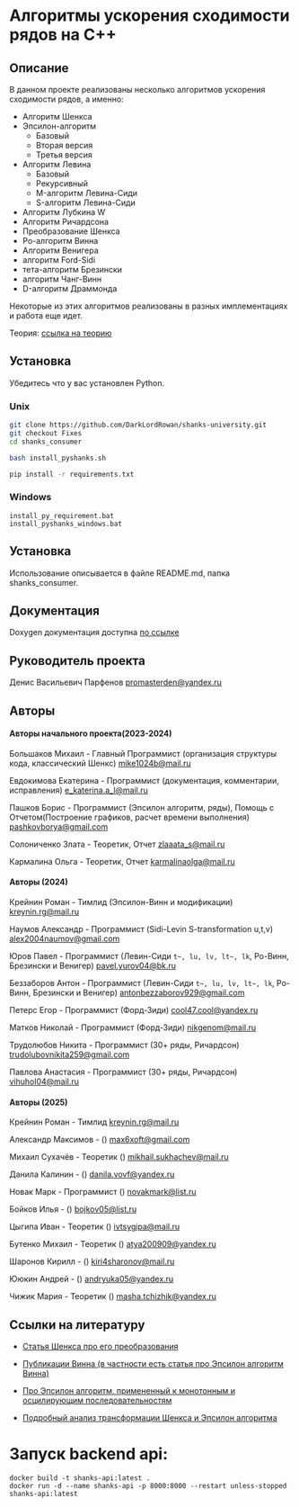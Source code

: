 # Алгоритмы ускорения сходимости рядов на C++

## Описание
В данном проекте реализованы несколько алгоритмов ускорения сходимости рядов, а именно:
+ Алгоритм Шенкса
+ Эпсилон-алгоритм
    - Базовый
    - Вторая версия
    - Третья версия
+ Алгоритм Левина
    - Базовый
    - Рекурсивный
    - M-алгоритм Левина-Сиди
    - S-алгоритм Левина-Сиди
+ Алгоритм Лубкина W
+ Алгоритм Ричардсона
+ Преобразование Шенкса
+ Ро-алгоритм Винна
+ Алгоритм Венигера
+ алгоритм Ford-Sidi 
+ тета-алгоритм Брезински 
+ алгоритм Чанг-Винн 
+ D-алгоритм Драммонда

Некоторые из этих алгоритмов реализованы в разных имплементациях и работа еще идет. 

Теория: [ссылка на теорию](https://drive.google.com/drive/folders/19KFEQhl9ZR4EE2zDFvi610bNdNBWfGIb?usp=sharing)


## Установка

Убедитесь что у вас установлен Python.

### Unix
```bash
git clone https://github.com/DarkLordRowan/shanks-university.git
git checkout Fixes
cd shanks_consumer

bash install_pyshanks.sh

pip install -r requirements.txt
```

### Windows
```
install_py_requirement.bat
install_pyshanks_windows.bat
```

## Установка
Использование описывается в файле README.md, папка shanks_consumer.

## Документация
Doxygen документация доступна [по ссылке](https://bimbobam.github.io)

## Руководитель проекта

Денис Васильевич Парфенов promasterden@yandex.ru

## Авторы
#### Авторы начального проекта(2023-2024)
Большаков Михаил - Главный Программист (организация структуры кода, классический Шенкс) mike1024b@mail.ru

Евдокимова Екатерина - Программист (документация, комментарии, исправления) e_katerina.a_l@mail.ru

Пашков Борис - Программист (Эпсилон алгоритм, ряды), Помощь с Отчетом(Построение графиков, расчет времени выполнения) pashkovborya@gmail.com

Солониченко Злата - Теоретик, Отчет zlaaata_s@mail.ru

Кармалина Ольга - Теоретик, Отчет karmalinaolga@mail.ru

#### Авторы (2024)

Крейнин Роман - Тимлид (Эпсилон-Винн и модификации) kreynin.rg@mail.ru  

Наумов Александр - Программист (Sidi-Levin S-transformation u,t,v) alex2004naumov@gmail.com

Юров Павел - Программист (Левин-Сиди ```t~, lu, lv, lt~, lk```, Ро-Винн, Брезински и Венигер) pavel.yurov04@bk.ru

Беззаборов Антон - Программист (Левин-Сиди ```t~, lu, lv, lt~, lk```, Ро-Винн, Брезински и Венигер) antonbezzaborov929@gmail.com

Петерс Егор - Программист (Форд-Зиди) cool47.cool@yandex.ru

Матков Николай - Программист (Форд-Зиди) nikgenom@mail.ru

Трудолюбов Никита - Программист (30+ ряды, Ричардсон) trudolubovnikita259@gmail.com

Павлова Анастасия - Программист (30+ ряды, Ричардсон) vihuhol04@mail.ru

#### Авторы (2025)
Крейнин Роман - Тимлид kreynin.rg@mail.ru  

Александр Максимов - () max6xoft@gmail.com

Михаил Сухачёв - Теоретик () mikhail.sukhachev@mail.ru

Данила Калинин - () danila.vovf@yandex.ru

Новак Марк - Программист () novakmark@list.ru

Бойков Илья - () bojkov05@list.ru

Цыгипа Иван - Теоретик () ivtsygipa@mail.ru

Бутенко Михаил - Теоретик () atya200909@yandex.ru

Шаронов Кирилл - () kiri4sharonov@mail.ru

Ююкин Андрей - () andryuka05@yandex.ru

Чижик Мария - Теоретик () masha.tchizhik@yandex.ru



## Ссылки на литературу

- [Статья Шенкса про его преобразования](https://onlinelibrary.wiley.com/doi/abs/10.1002/sapm19553411)

- [Публикации Винна (в частности есть статья про Эпсилон алгоритм Винна)](https://mathresearch.utsa.edu/Legacy/Peter-Wynn/publications.html)

- [Про Эпсилон алгоритм, примененный к монотонным и осцилирующим последовательностям](https://www.sciencedirect.com/science/article/pii/S0377042700005616)

- [Подробный анализ трансформации Шенкса и Эпсилон алгоритма](https://www.researchgate.net/publication/327178717_The_genesis_and_early_developments_of_Aitken's_process_Shanks'_transformation_the_e-algorithm_and_related_fixed_point_methods)



# Запуск backend api:

```
docker build -t shanks-api:latest .
docker run -d --name shanks-api -p 8000:8000 --restart unless-stopped shanks-api:latest
```